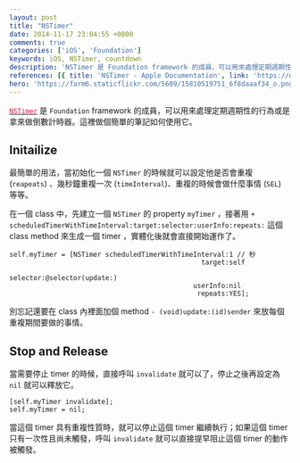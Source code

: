 ```yaml
---
layout: post
title: "NSTimer"
date: 2014-11-17 23:04:55 +0800
comments: true
categories: ['iOS', 'Foundation'] 
keywords: iOS, NSTimer, countdown
description: 'NSTimer 是 Foundation framework 的成員，可以用來處理定期週期性的行為或是拿來做倒數計時器。'
references: [{ title: 'NSTimer - Apple Documentation', link: 'https://developer.apple.com/Library/ios/documentation/Cocoa/Reference/Foundation/Classes/NSTimer_Class/index.html#//apple_ref/occ/cl/NSTimer'}]
hero: 'https://farm6.staticflickr.com/5609/15810519751_6f8daaaf34_o.png'
---
```


<a href="https://developer.apple.com/Library/ios/documentation/Cocoa/Reference/Foundation/Classes/NSTimer_Class/index.html#//apple_ref/occ/cl/NSTimer" target="_blank" title="Apple - NSTimer"><code style="color:Crimson">NSTimer</code></a> 是 `Foundation` framework 的成員，可以用來處理定期週期性的行為或是拿來做倒數計時器。這裡做個簡單的筆記如何使用它。

<!-- more -->

## Initailize

最簡單的用法，當初始化一個 `NSTimer` 的時候就可以設定他是否會重複 (`reapeats`) 、幾秒鐘重複一次 (`timeInterval`)、重複的時候會做什麼事情 (`SEL`) 等等。

在一個 class 中，先建立一個 `NSTimer` 的 property `myTimer` ，接著用 `+ scheduledTimerWithTimeInterval:target:selector:userInfo:repeats:` 這個 class method 來生成一個 timer ，實體化後就會直接開始運作了。

``` objc
self.myTimer = [NSTimer scheduledTimerWithTimeInterval:1 // 秒 
                                                target:self 
                                              selector:@selector(update:) 
                                              userInfo:nil 
                                               repeats:YES];
```

別忘記還要在 class 內裡面加個 method `- (void)update:(id)sender` 來放每個重複期間要做的事情。

## Stop and Release

當需要停止 timer 的時候，直接呼叫 `invalidate` 就可以了，停止之後再設定為 `nil` 就可以釋放它。

``` objc
[self.myTimer invalidate];
self.myTimer = nil;
```

當這個 timer 具有重複性質時，就可以停止這個 timer 繼續執行；如果這個 timer 只有一次性且尚未觸發，呼叫 `invalidate` 就可以直接提早阻止這個 timer 的動作被觸發。